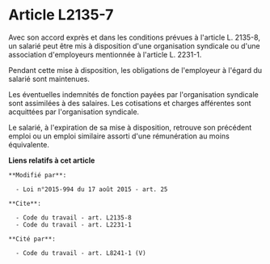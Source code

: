 # Article L2135-7

Avec son accord exprès et dans les conditions prévues à l'article L. 2135-8, un salarié peut être mis à disposition d'une
organisation syndicale ou d'une association d'employeurs mentionnée à l'article L. 2231-1. 

Pendant cette mise à disposition, les obligations de l'employeur à l'égard du salarié sont maintenues. 

Les éventuelles indemnités de fonction payées par l'organisation syndicale sont assimilées à des salaires. Les cotisations et
charges afférentes sont acquittées par l'organisation syndicale.

Le salarié, à l'expiration de sa mise à disposition, retrouve son précédent emploi ou un emploi similaire assorti d'une
rémunération au moins équivalente.

**Liens relatifs à cet article**

	**Modifié par**:

	  - Loi n°2015-994 du 17 août 2015 - art. 25

	**Cite**:

	  - Code du travail - art. L2135-8
	  - Code du travail - art. L2231-1

	**Cité par**:

	  - Code du travail - art. L8241-1 (V)
